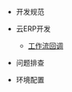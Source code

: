 <!-- docs/_sidebar.md -->
- 开发规范
    

- 云ERP开发
  - [工作流回调](ERPDocs/workflowCallBack.md)


- 问题排查


- 环境配置